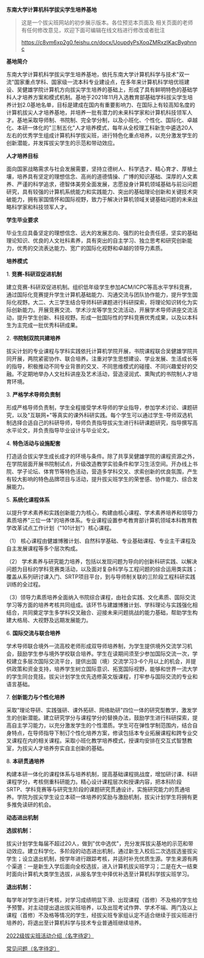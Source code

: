 **东南大学计算机科学拔尖学生培养基地**

> 这是一个拔尖班网站的初步展示版本。各位预览本页面及
> 相关页面的老师有任何修改意见，欢迎下面可编辑在线文档进行修改或者批注
>
> https://c8vm6xp2g0.feishu.cn/docx/UoupdyPsXoqZMRxzIKacByqhnnc

**基地简介**

东南大学计算机科学拔尖学生培养基地，依托东南大学计算机科学与技术"双一流"国家重点学科、国家级一流本科专业建设点，在多年来计算机科学培优班建设、吴健雄学院计算机方向拔尖学生培养的基础上，形成了具有鲜明特色的基础学科人才培养方案和模式机制。基地于2021年11月入选教育部基础学科拔尖学生培养计划2.0基地名单，目标是建成在国内有重要影响力、在国际上有较高知名度的计算机拔尖人才培养基地，并培养一批有潜力的未来科学家和计算机科技领军人才。基地采取导师制、书院制、完全学分制，以及小班化、个性化、国际化、卓越化、本研一体化的"三制五化"人才培养模式，每年从全校理工科新生中遴选20人左右的优秀学生组成计算机科学拔尖班，进行特色化重点培养，以充分激发学生的创新潜能，并发挥拔尖学生的示范和带动效应。

**人才培养目标**

面向国家战略需求与社会发展需要，坚持立德树人、科学选才、精心育才、厚植土壤，培养具有坚定的理想信念、高尚的道德情操、广博的知识基础、深厚的人文素养、严谨的科学追求，德智体美劳全面发展，志愿投身计算机领域基础与前沿问题研究，具有较强的计算机系统能力和实践能力、突出的基础理论创新和关键技术突破能力，拥有家国情怀和国际视野，致力于解决计算机领域关键基础问题的未来战略科学家和科技领军人才。

**学生毕业要求**

毕业生应具备坚定的理想信念、远大的发展志向、强烈的社会责任感，坚实的基础理论知识、优良的人文社科素养，具有突出的自主学习、独立思考和研究创新能力，优秀的交流表达能力、宽广的国际化视野和卓越的领导力素质。

**培养模式**

1\. **竞赛-科研双促进机制**

建立竞赛-科研双促进机制。组织低年级学生参加ACM/ICPC等高水平学科竞赛，通过国际化竞赛提升学生计算机基础能力、沟通交流与团队协作能力，提升学生国际化视野。大二、大三学生结合导师科研课题进行科研探索，将理论知识转化为实际创新能力。开展竞赛交流、学术沙龙等学生交流活动，开展学术导师讲座交流活动，提升学生创新、科技视野。形成一批国际性的学科竞赛优秀成果，以及以本科生为主完成一批优秀科研成果。

2\. **书院制双院共建培养**

拔尖计划的专业课程与学科实践依托计算机学院开展，书院课程联合吴健雄学院共同开展，两院紧密协作、联合培养。注重对学生思想建设、学业发展、生活成长等的指导，积极推动不同专业背景的交叉、不同思维模式的碰撞、不同兴趣爱好的交融。不定期地举办人文社科讲座及艺术活动，营造浸润式、熏陶式的书院制人才培育环境。

3\. **严格学术导师负责制**

形成严格导师负责制，学生全程接受学术导师的学业指导，参加学术讨论、课题研究，以及"互联网+"等真实的课外科研实践。每个学生可以通过学生-导师双选机制选择合适自己的科研导师，导师负责指导拔尖生进行科研课题研究，指导撰写高水平论文，并负责指导毕业设计与毕业论文。

4\. **特色活动与设施配套**

打造适合拔尖学生成长成才的环境与条件。除了共享吴健雄学院的课程资源之外，在学院层面开展书院制试点，升级改造教学实验条件和学习生活空间。开办线上书院、学子论坛、体育节等特色活动，营造多学科交叉、求索创新的优良氛围，产生有较大影响的特色品牌项目与活动，提升拔尖班学生的荣誉感、协作能力、综合发展能力。

5\. **系统化课程体系**

以提升学术素养和实践创新能力为核心，构建由核心课程、学术素养培养和领导力素质培养"三位一体"的培养体系。专业课程设置参考教育部计算机领域本科教育教学改革试点工作计划（"101计划"）核心课程。

（1）
核心课程由健雄博雅计划、自然科学基础、专业基础课程、专业主干课程及自主发展课程等多个层次构成。

（2）
学术素养与研究能力培养，包括以发现问题为导向的创新科研实践、以解决问题为目标的学科竞赛类活动，以及面对复杂科学与工程问题的综合运用类实践；覆盖从系列研讨课入门、SRTP项目平台，到与导师制关联的三阶段工程科研实践训练的全过程。

（3）领导力素质培养全面纳入书院综合课程，由社会实践、文化素质、国际交流学习等方面的培养考核共同组成。该环节与建雄博雅计划、学科理论与实践强化相结合，共同奠定学生多学科交叉融合、迎接未来问题挑战的能力基础，帮助学生构建大格局、大视野及远期发展能力。

6\. **国际交流与联合培养**

学术导师联合境外一流高校老师形成双导师培养制，为学生提供境外交流学习机会，鼓励学生参与境外学校联合培养。学生在读期间须至少参加国际交流一次，学校建立多层次国际交流平台，提供出国（境）交流学习3-6个月以上的机会，并提供政策和资金支持，培养学生树立国际意识、拓宽国际视野，能够和世界一流大学的学生同台竞技。拔尖计划学生优先选修英文版课程，打牢参与国际交流的专业和语言基础。

7\. **创新能力与个性化培养**

采取"理论导研、实践强研、课外拓研、网络助研"四位一体的研究型教学，激发学生的创新潜能。建立研究学分与课程学分的替换办法，鼓励学生进行科研探索，提高自主学习能力，以充分激发学生的个性潜质。学生可在弹性学制范围内，结合自身特点，在导师指导下制订个性化培养方案，修读包括本专业拓展课程和跨专业交叉课程在内的相关课程。采取小班化教学培养模式，授课均安排在交互式智慧教室，为拔尖人才培养夯实自主创新的基础。

8\. **本研贯通培养**

构建本研一体化的课程体系与培养机制，提高基础课程挑战度，增加研讨课、科研课程学分，考核侧重科研能力。精心设计课程层次和授课内容，把本科阶段SRTP、学科竞赛等与研究生阶段的课题研究贯通设计，实施研究能力的贯通培养。学院为拔尖学生设立本硕一体培养的奖励与激励机制，拔尖计划学生将拥有更多推免读研的机会。

**动态进出机制**

**选拔机制：**

拔尖计划学生每届不超过20人，做到"优中选优"，充分发挥拔尖基地的示范和带动效应。建立科学化、多阶段的动态进出机制，通过新生入校后二次选拔选鉴拔尖学生；设立退出机制，按学年进行跟踪考核，并适时补充优质生源。学生来源有两个渠道：一是新生入学后面向全校选拔，进入计算机拔尖班学习；二是在大一结束时面向计算机大类学生选拔，从报名学生中择优补选至计算机科学拔尖班学习。

**退出机制：**

每学年对学生进行考核，对学习成绩明显下滑、出现课程（首修）不及格的学生给予预警。对主动提出退出拔尖班培养，以及出现考试作弊、学术不端、两门及以上课程（首修）不及格等情况的学生，经拔尖班专家组认定不适合继续于拔尖班进行培养的，将退出至计算机科学与技术专业普通班继续培养。

[2022级拔尖班活动介绍（名字待定）](/event.html)

[常见问题（名字待定）](/faq.html)
